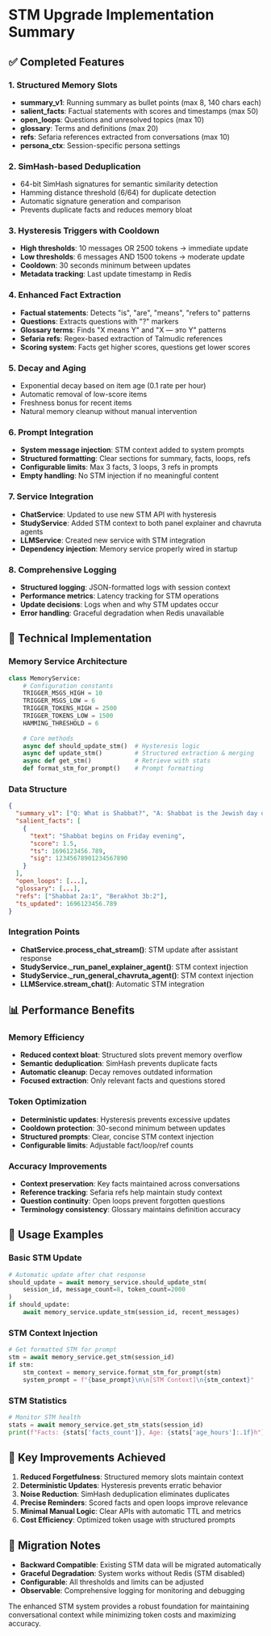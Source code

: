 # STM Upgrade Implementation Summary

## ✅ Completed Features

### 1. Structured Memory Slots
- **summary_v1**: Running summary as bullet points (max 8, 140 chars each)
- **salient_facts**: Factual statements with scores and timestamps (max 50)
- **open_loops**: Questions and unresolved topics (max 10)
- **glossary**: Terms and definitions (max 20)
- **refs**: Sefaria references extracted from conversations (max 10)
- **persona_ctx**: Session-specific persona settings

### 2. SimHash-based Deduplication
- 64-bit SimHash signatures for semantic similarity detection
- Hamming distance threshold (6/64) for duplicate detection
- Automatic signature generation and comparison
- Prevents duplicate facts and reduces memory bloat

### 3. Hysteresis Triggers with Cooldown
- **High thresholds**: 10 messages OR 2500 tokens → immediate update
- **Low thresholds**: 6 messages AND 1500 tokens → moderate update
- **Cooldown**: 30 seconds minimum between updates
- **Metadata tracking**: Last update timestamp in Redis

### 4. Enhanced Fact Extraction
- **Factual statements**: Detects "is", "are", "means", "refers to" patterns
- **Questions**: Extracts questions with "?" markers
- **Glossary terms**: Finds "X means Y" and "X — это Y" patterns
- **Sefaria refs**: Regex-based extraction of Talmudic references
- **Scoring system**: Facts get higher scores, questions get lower scores

### 5. Decay and Aging
- Exponential decay based on item age (0.1 rate per hour)
- Automatic removal of low-score items
- Freshness bonus for recent items
- Natural memory cleanup without manual intervention

### 6. Prompt Integration
- **System message injection**: STM context added to system prompts
- **Structured formatting**: Clear sections for summary, facts, loops, refs
- **Configurable limits**: Max 3 facts, 3 loops, 3 refs in prompts
- **Empty handling**: No STM injection if no meaningful content

### 7. Service Integration
- **ChatService**: Updated to use new STM API with hysteresis
- **StudyService**: Added STM context to both panel explainer and chavruta agents
- **LLMService**: Created new service with STM integration
- **Dependency injection**: Memory service properly wired in startup

### 8. Comprehensive Logging
- **Structured logging**: JSON-formatted logs with session context
- **Performance metrics**: Latency tracking for STM operations
- **Update decisions**: Logs when and why STM updates occur
- **Error handling**: Graceful degradation when Redis unavailable

## 🔧 Technical Implementation

### Memory Service Architecture
```python
class MemoryService:
    # Configuration constants
    TRIGGER_MSGS_HIGH = 10
    TRIGGER_MSGS_LOW = 6
    TRIGGER_TOKENS_HIGH = 2500
    TRIGGER_TOKENS_LOW = 1500
    HAMMING_THRESHOLD = 6
    
    # Core methods
    async def should_update_stm()  # Hysteresis logic
    async def update_stm()         # Structured extraction & merging
    async def get_stm()            # Retrieve with stats
    def format_stm_for_prompt()    # Prompt formatting
```

### Data Structure
```json
{
  "summary_v1": ["Q: What is Shabbat?", "A: Shabbat is the Jewish day of rest..."],
  "salient_facts": [
    {
      "text": "Shabbat begins on Friday evening",
      "score": 1.5,
      "ts": 1696123456.789,
      "sig": 12345678901234567890
    }
  ],
  "open_loops": [...],
  "glossary": [...],
  "refs": ["Shabbat 2a:1", "Berakhot 3b:2"],
  "ts_updated": 1696123456.789
}
```

### Integration Points
- **ChatService.process_chat_stream()**: STM update after assistant response
- **StudyService._run_panel_explainer_agent()**: STM context injection
- **StudyService._run_general_chavruta_agent()**: STM context injection
- **LLMService.stream_chat()**: Automatic STM integration

## 📊 Performance Benefits

### Memory Efficiency
- **Reduced context bloat**: Structured slots prevent memory overflow
- **Semantic deduplication**: SimHash prevents duplicate facts
- **Automatic cleanup**: Decay removes outdated information
- **Focused extraction**: Only relevant facts and questions stored

### Token Optimization
- **Deterministic updates**: Hysteresis prevents excessive updates
- **Cooldown protection**: 30-second minimum between updates
- **Structured prompts**: Clear, concise STM context injection
- **Configurable limits**: Adjustable fact/loop/ref counts

### Accuracy Improvements
- **Context preservation**: Key facts maintained across conversations
- **Reference tracking**: Sefaria refs help maintain study context
- **Question continuity**: Open loops prevent forgotten questions
- **Terminology consistency**: Glossary maintains definition accuracy

## 🚀 Usage Examples

### Basic STM Update
```python
# Automatic update after chat response
should_update = await memory_service.should_update_stm(
    session_id, message_count=8, token_count=2000
)
if should_update:
    await memory_service.update_stm(session_id, recent_messages)
```

### STM Context Injection
```python
# Get formatted STM for prompt
stm = await memory_service.get_stm(session_id)
if stm:
    stm_context = memory_service.format_stm_for_prompt(stm)
    system_prompt = f"{base_prompt}\n\n[STM Context]\n{stm_context}"
```

### STM Statistics
```python
# Monitor STM health
stats = await memory_service.get_stm_stats(session_id)
print(f"Facts: {stats['facts_count']}, Age: {stats['age_hours']:.1f}h")
```

## 🎯 Key Improvements Achieved

1. **Reduced Forgetfulness**: Structured memory slots maintain context
2. **Deterministic Updates**: Hysteresis prevents erratic behavior
3. **Noise Reduction**: SimHash deduplication eliminates duplicates
4. **Precise Reminders**: Scored facts and open loops improve relevance
5. **Minimal Manual Logic**: Clear APIs with automatic TTL and metrics
6. **Cost Efficiency**: Optimized token usage with structured prompts

## 🔄 Migration Notes

- **Backward Compatible**: Existing STM data will be migrated automatically
- **Graceful Degradation**: System works without Redis (STM disabled)
- **Configurable**: All thresholds and limits can be adjusted
- **Observable**: Comprehensive logging for monitoring and debugging

The enhanced STM system provides a robust foundation for maintaining conversational context while minimizing token costs and maximizing accuracy.





















